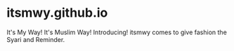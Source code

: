 # itsmwy.github.io
It's My Way! It's Muslim Way! Introducing! itsmwy comes to give fashion the Syari and Reminder.
